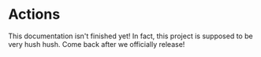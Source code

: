 # Actions

This documentation isn't finished yet! In fact, this project is supposed to be very hush hush. Come back after we officially release!
